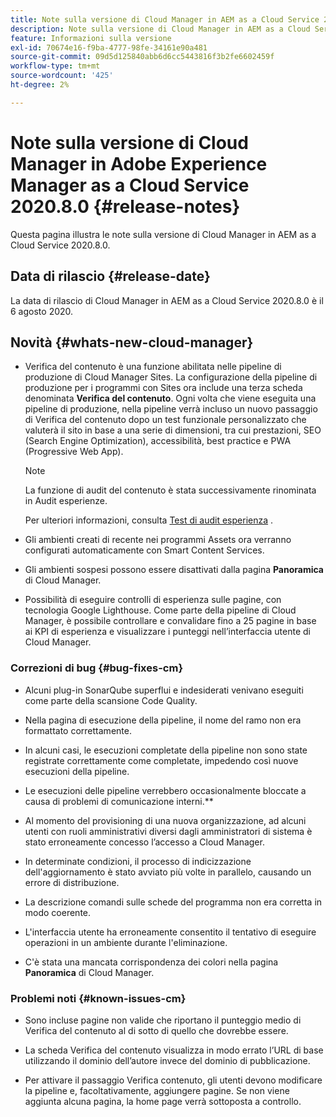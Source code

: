 ```yaml
---
title: Note sulla versione di Cloud Manager in AEM as a Cloud Service 2020.8.0
description: Note sulla versione di Cloud Manager in AEM as a Cloud Service 2020.8.0
feature: Informazioni sulla versione
exl-id: 70674e16-f9ba-4777-98fe-34161e90a481
source-git-commit: 09d5d125840abb6d6cc5443816f3b2fe6602459f
workflow-type: tm+mt
source-wordcount: '425'
ht-degree: 2%

---
```


# Note sulla versione di Cloud Manager in Adobe Experience Manager as a Cloud Service 2020.8.0 {#release-notes}

Questa pagina illustra le note sulla versione di Cloud Manager in AEM as a Cloud Service 2020.8.0.

## Data di rilascio {#release-date}

La data di rilascio di Cloud Manager in AEM as a Cloud Service 2020.8.0 è il 6 agosto 2020.

## Novità {#whats-new-cloud-manager}

* Verifica del contenuto è una funzione abilitata nelle pipeline di produzione di Cloud Manager Sites. La configurazione della pipeline di produzione per i programmi con Sites ora include una terza scheda denominata **Verifica del contenuto**. Ogni volta che viene eseguita una pipeline di produzione, nella pipeline verrà incluso un nuovo passaggio di Verifica del contenuto dopo un test funzionale personalizzato che valuterà il sito in base a una serie di dimensioni, tra cui prestazioni, SEO (Search Engine Optimization), accessibilità, best practice e PWA (Progressive Web App).


   >[!NOTE]
   >La funzione di audit del contenuto è stata successivamente rinominata in Audit esperienze.

   Per ulteriori informazioni, consulta [Test di audit esperienza](/help/implementing/cloud-manager/experience-audit-testing.md) .

* Gli ambienti creati di recente nei programmi Assets ora verranno configurati automaticamente con Smart Content Services.

* Gli ambienti sospesi possono essere disattivati dalla pagina **Panoramica** di Cloud Manager.

* Possibilità di eseguire controlli di esperienza sulle pagine, con tecnologia Google Lighthouse. Come parte della pipeline di Cloud Manager, è possibile controllare e convalidare fino a 25 pagine in base ai KPI di esperienza e visualizzare i punteggi nell’interfaccia utente di Cloud Manager.

### Correzioni di bug {#bug-fixes-cm}

* Alcuni plug-in SonarQube superflui e indesiderati venivano eseguiti come parte della scansione Code Quality.

* Nella pagina di esecuzione della pipeline, il nome del ramo non era formattato correttamente.

* In alcuni casi, le esecuzioni completate della pipeline non sono state registrate correttamente come completate, impedendo così nuove esecuzioni della pipeline.

* Le esecuzioni delle pipeline verrebbero occasionalmente bloccate a causa di problemi di comunicazione interni.**

* Al momento del provisioning di una nuova organizzazione, ad alcuni utenti con ruoli amministrativi diversi dagli amministratori di sistema è stato erroneamente concesso l’accesso a Cloud Manager.

* In determinate condizioni, il processo di indicizzazione dell&#39;aggiornamento è stato avviato più volte in parallelo, causando un errore di distribuzione.

* La descrizione comandi sulle schede del programma non era corretta in modo coerente.

* L&#39;interfaccia utente ha erroneamente consentito il tentativo di eseguire operazioni in un ambiente durante l&#39;eliminazione.

* C&#39;è stata una mancata corrispondenza dei colori nella pagina **Panoramica** di Cloud Manager.

### Problemi noti {#known-issues-cm}

* Sono incluse pagine non valide che riportano il punteggio medio di Verifica del contenuto al di sotto di quello che dovrebbe essere.

* La scheda Verifica del contenuto visualizza in modo errato l’URL di base utilizzando il dominio dell’autore invece del dominio di pubblicazione.

* Per attivare il passaggio Verifica contenuto, gli utenti devono modificare la pipeline e, facoltativamente, aggiungere pagine. Se non viene aggiunta alcuna pagina, la home page verrà sottoposta a controllo.
